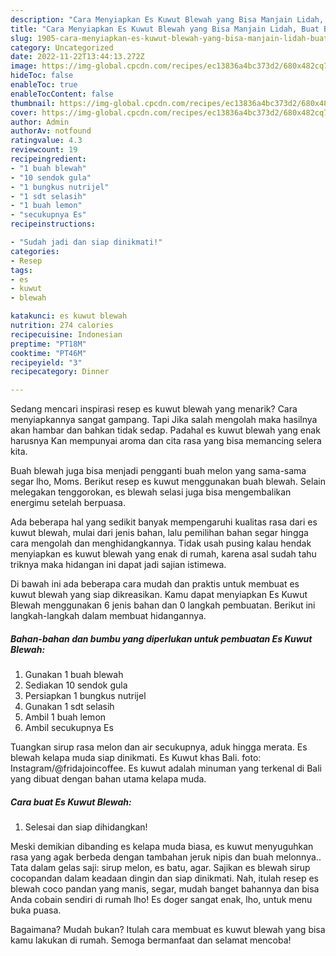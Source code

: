 ```yaml
---
description: "Cara Menyiapkan Es Kuwut Blewah yang Bisa Manjain Lidah, Buat Buka Puasa Lezat Sekali"
title: "Cara Menyiapkan Es Kuwut Blewah yang Bisa Manjain Lidah, Buat Buka Puasa Lezat Sekali"
slug: 1905-cara-menyiapkan-es-kuwut-blewah-yang-bisa-manjain-lidah-buat-buka-puasa-lezat-sekali
category: Uncategorized
date: 2022-11-22T13:44:13.272Z
image: https://img-global.cpcdn.com/recipes/ec13836a4bc373d2/680x482cq70/es-kuwut-blewah-foto-resep-utama.jpg
hideToc: false
enableToc: true
enableTocContent: false
thumbnail: https://img-global.cpcdn.com/recipes/ec13836a4bc373d2/680x482cq70/es-kuwut-blewah-foto-resep-utama.jpg
cover: https://img-global.cpcdn.com/recipes/ec13836a4bc373d2/680x482cq70/es-kuwut-blewah-foto-resep-utama.jpg
author: Admin
authorAv: notfound
ratingvalue: 4.3
reviewcount: 19
recipeingredient:
- "1 buah blewah"
- "10 sendok gula"
- "1 bungkus nutrijel"
- "1 sdt selasih"
- "1 buah lemon"
- "secukupnya Es"
recipeinstructions:

- "Sudah jadi dan siap dinikmati!"
categories:
- Resep
tags:
- es
- kuwut
- blewah

katakunci: es kuwut blewah 
nutrition: 274 calories
recipecuisine: Indonesian
preptime: "PT18M"
cooktime: "PT46M"
recipeyield: "3"
recipecategory: Dinner

---
```



Sedang mencari inspirasi resep es kuwut blewah yang menarik? Cara menyiapkannya sangat gampang. Tapi Jika salah mengolah maka hasilnya akan hambar dan bahkan tidak sedap. Padahal es kuwut blewah yang enak harusnya Kan mempunyai aroma dan cita rasa yang bisa memancing selera kita.


Buah blewah juga bisa menjadi pengganti buah melon yang sama-sama segar lho, Moms. Berikut resep es kuwut menggunakan buah blewah. Selain melegakan tenggorokan, es blewah selasi juga bisa mengembalikan energimu setelah berpuasa.

Ada beberapa hal yang sedikit banyak mempengaruhi kualitas rasa dari es kuwut blewah, mulai dari jenis bahan, lalu pemilihan bahan segar hingga cara mengolah dan menghidangkannya. Tidak usah pusing kalau hendak menyiapkan es kuwut blewah yang enak di rumah, karena asal sudah tahu triknya maka hidangan ini dapat jadi sajian istimewa.


Di bawah ini ada beberapa cara mudah dan praktis untuk membuat es kuwut blewah yang siap dikreasikan. Kamu dapat menyiapkan Es Kuwut Blewah menggunakan 6 jenis bahan dan 0 langkah pembuatan. Berikut ini langkah-langkah dalam membuat hidangannya.

<!--inarticleads1-->

##### Bahan-bahan dan bumbu yang diperlukan untuk pembuatan Es Kuwut Blewah:

1. Gunakan 1 buah blewah
1. Sediakan 10 sendok gula
1. Persiapkan 1 bungkus nutrijel
1. Gunakan 1 sdt selasih
1. Ambil 1 buah lemon
1. Ambil secukupnya Es


Tuangkan sirup rasa melon dan air secukupnya, aduk hingga merata. Es blewah kelapa muda siap dinikmati. Es Kuwut khas Bali. foto: Instagram/@fridajoincoffee. Es kuwut adalah minuman yang terkenal di Bali yang dibuat dengan bahan utama kelapa muda. 

<!--inarticleads2-->

##### Cara buat Es Kuwut Blewah:


1. Selesai dan siap dihidangkan!

Meski demikian dibanding es kelapa muda biasa, es kuwut menyuguhkan rasa yang agak berbeda dengan tambahan jeruk nipis dan buah melonnya.. Tata dalam gelas saji: sirup melon, es batu, agar. Sajikan es blewah sirup cocopandan dalam keadaan dingin dan siap dinikmati. Nah, itulah resep es blewah coco pandan yang manis, segar, mudah banget bahannya dan bisa Anda cobain sendiri di rumah lho! Es doger sangat enak, lho, untuk menu buka puasa. 

Bagaimana? Mudah bukan? Itulah cara membuat es kuwut blewah yang bisa kamu lakukan di rumah. Semoga bermanfaat dan selamat mencoba!
